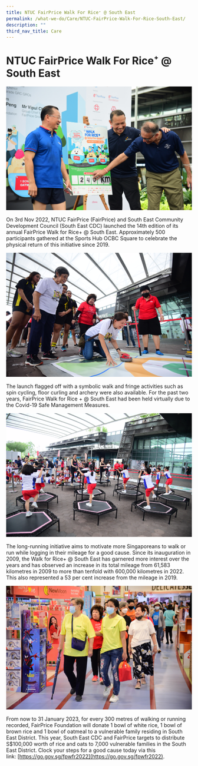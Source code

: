 ```yaml
---
title: NTUC FairPrice Walk For Rice⁺ @ South East
permalink: /what-we-do/Care/NTUC-FairPrice-Walk-For-Rice-South-East/
description: ""
third_nav_title: Care
---
```

NTUC FairPrice Walk For Rice⁺ @ South East
============================

![](/images/What%20We%20Do/CARE/IMG_0731.jpg)

On 3rd Nov 2022, NTUC FairPrice (FairPrice) and South East Community Development Council (South East CDC) launched the 14th edition of its annual FairPrice Walk for Rice+ @ South East. Approximately 500 participants gathered at the Sports Hub OCBC Square to celebrate the physical return of this initiative since 2019. 

![](/images/What%20We%20Do/CARE/IMG_0803.jpg)

The launch flagged off with a symbolic walk and fringe activities such as spin cycling, floor curling and archery were also available. For the past two years, FairPrice Walk for Rice + @ South East had been held virtually due to the Covid-19 Safe Management Measures.


![](/images/What%20We%20Do/CARE/IMG_0846.jpg)


The long-running initiative aims to motivate more Singaporeans to walk or run while logging in their mileage for a good cause. Since its inauguration in 2009, the Walk for Rice+ @ South East has garnered more interest over the years and has observed an increase in its total mileage from 61,583 kilometres in 2009 to more than tenfold with 600,000 kilometres in 2022. This also represented a 53 per cent increase from the mileage in 2019.

![](/images/What%20We%20Do/CARE/IMG_0693%203.jpg)

From now to 31 January 2023, for every 300 metres of walking or running recorded, FairPrice Foundation will donate 1 bowl of white rice, 1 bowl of brown rice and 1 bowl of oatmeal to a vulnerable family residing in South East District. This year, South East CDC and FairPrice targets to distribute S$100,000 worth of rice and oats to 7,000 vulnerable families in the South East District. Clock your steps for a good cause today via this link: [https://go.gov.sg/fpwfr2022](https://go.gov.sg/fpwfr2022).
